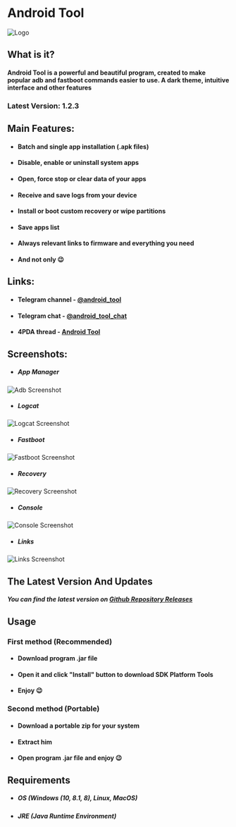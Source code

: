 # Android Tool

![Logo](https://i.imgur.com/39WxvOV.png)

## What is it?

#### Android Tool is a powerful and beautiful program, created to make popular adb and fastboot commands easier to use. A dark theme, intuitive interface and other features

### Latest Version: **1.2.3**

## Main Features:

* #### Batch and single app installation (.apk files)
* #### Disable, enable or uninstall system apps
* #### Open, force stop or clear data of your apps
* #### Receive and save logs from your device
* #### Install or boot custom recovery or wipe partitions
* #### Save apps list
* #### Always relevant links to firmware and everything you need
* #### And not only 😉

## Links:

* #### Telegram channel - [@android_tooI](https://t.me/android_tooI)
* #### Telegram chat - [@android_tooI_chat](https://t.me/android_tooI_chat)
* #### 4PDA thread - [Android Tool](https://4pda.ru/forum/index.php?showtopic=1000362)

## Screenshots:

* ##### App Manager

![Adb Screenshot](https://i.imgur.com/NRrZ5oY.png)

* ##### Logcat

![Logcat Screenshot](https://i.imgur.com/Lw8tmvf.png)

* ##### Fastboot

![Fastboot Screenshot](https://i.imgur.com/j4RAqKL.png)

* ##### Recovery

![Recovery Screenshot](https://i.imgur.com/GSBSGcJ.png)

* ##### Console

![Console Screenshot](https://i.imgur.com/8xlIacy.png)

* ##### Links

![Links Screenshot](https://i.imgur.com/gZQgPdL.png)

## The Latest Version And Updates

##### You can find the latest version on [Github Repository Releases](https://github.com/fast-geek/Android-Tool/releases)

## Usage

### First method (Recommended)

* #### Download program .jar file
* #### Open it and click "Install" button to download SDK Platform Tools
* #### Enjoy 😉

### Second method (Portable)

* #### Download a portable zip for your system
* #### Extract him
* #### Open program .jar file and enjoy 😉

## Requirements

* ##### OS (Windows (10, 8.1, 8), Linux, MacOS)
* ##### JRE (Java Runtime Environment)
  
